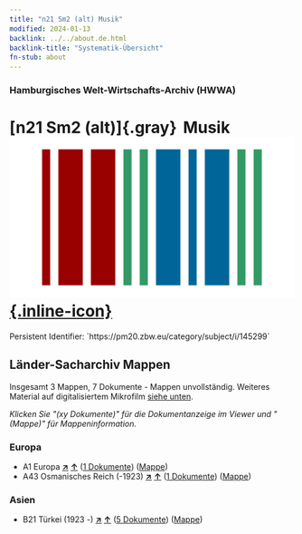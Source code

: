 ```yaml
---
title: "n21 Sm2 (alt) Musik"
modified: 2024-01-13
backlink: ../../about.de.html
backlink-title: "Systematik-Übersicht"
fn-stub: about
---
```


### Hamburgisches Welt-Wirtschafts-Archiv (HWWA)

# [n21 Sm2 (alt)]{.gray}&#8201; Musik &#160; [![Wikidata](/images/Wikidata-logo.svg "Wikidata"){.inline-icon}](http://www.wikidata.org/entity/Q104710962)

<div class="hint">Persistent Identifier: `https://pm20.zbw.eu/category/subject/i/145299`</div>







## Länder-Sacharchiv Mappen






Insgesamt 3 Mappen, 7 Dokumente - Mappen unvollständig. Weiteres Material auf digitalisiertem Mikrofilm [siehe unten](#filmsections).

_Klicken Sie "(xy Dokumente)" für die Dokumentanzeige im Viewer und "(Mappe)" für Mappeninformation._




### Europa

- A1 Europa [**&nearr;**](../../../geo/i/140892/about.de.html "Europa (alle Mappen)") [**&uarr;**](../../../geo/about.de.html#A1 "Ländersystematik") (<a href="https://pm20.zbw.eu/iiifview/folder/sh/140892,145299" title="über: Europa : Musik" target="_blank">1 Dokumente</a>) ([Mappe](../../../../folder/sh/1408xx/140892/1452xx/145299/about.de.html))
- A43 Osmanisches Reich (-1923) [**&nearr;**](../../../geo/i/141034/about.de.html "Osmanisches Reich (-1923) (alle Mappen)") [**&uarr;**](../../../geo/about.de.html#A43 "Ländersystematik") (<a href="https://pm20.zbw.eu/iiifview/folder/sh/141034,145299" title="über: Osmanisches Reich (-1923) : Musik" target="_blank">1 Dokumente</a>) ([Mappe](../../../../folder/sh/1410xx/141034/1452xx/145299/about.de.html))

### Asien

- B21 Türkei (1923 -) [**&nearr;**](../../../geo/i/141111/about.de.html "Türkei (1923 -) (alle Mappen)") [**&uarr;**](../../../geo/about.de.html#B21 "Ländersystematik") (<a href="https://pm20.zbw.eu/iiifview/folder/sh/141111,145299" title="über: Türkei (1923 -) : Musik" target="_blank">5 Dokumente</a>) ([Mappe](../../../../folder/sh/1411xx/141111/1452xx/145299/about.de.html))



<a id="filmsections" />













